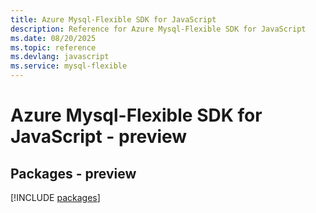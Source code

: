 ```yaml
---
title: Azure Mysql-Flexible SDK for JavaScript
description: Reference for Azure Mysql-Flexible SDK for JavaScript
ms.date: 08/20/2025
ms.topic: reference
ms.devlang: javascript
ms.service: mysql-flexible
---
```

# Azure Mysql-Flexible SDK for JavaScript - preview
## Packages - preview
[!INCLUDE [packages](mysql-flexible-index.md)]